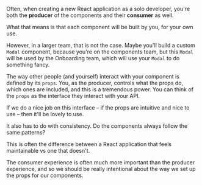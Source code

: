 Often, when creating a new React application as a solo developer, you're both the **producer** of the components and their **consumer** as well.

What that means is that each component will be built by you, for your own use.

However, in a larger team, that is not the case. Maybe you'll build a custom `Modal` component, because you're on the components team, but this `Modal` will be used by the Onboarding team, which will use your `Modal` to do something fancy.

The way other people (and yourself) interact with your component is defined by its `props`. You, as the producer, controls what the props do, which ones are included, and this is a tremendous power. You can think of the `props` as the interface they interact with your API.

If we do a nice job on this interface – if the props are intuitive and nice to use – then it'll be lovely to use.

It also has to do with consistency. Do the components always follow the same patterns?

This is often the difference between a React application that feels maintainable vs one that doesn't. 

The consumer experience is often much more important than the producer experience, and so we should be really intentional about the way we set up the props for our components.